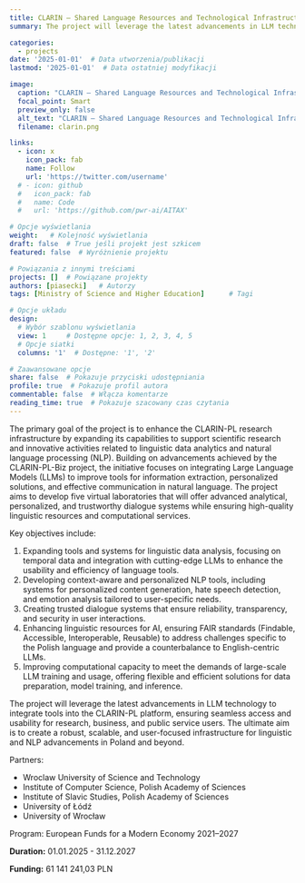 ```yaml
---
title: CLARIN – Shared Language Resources and Technological Infrastructure
summary: The project will leverage the latest advancements in LLM technology to integrate tools into the CLARIN-PL platform, ensuring seamless access and usability for research, business, and public service users. The ultimate aim is to create a robust, scalable, and user-focused infrastructure for linguistic and NLP advancements in Poland and beyond.

categories:
  - projects
date: '2025-01-01'  # Data utworzenia/publikacji
lastmod: '2025-01-01'  # Data ostatniej modyfikacji

image:
  caption: "CLARIN – Shared Language Resources and Technological Infrastructure"
  focal_point: Smart
  preview_only: false
  alt_text: "CLARIN – Shared Language Resources and Technological Infrastructure"
  filename: clarin.png

links:
  - icon: x
    icon_pack: fab
    name: Follow
    url: 'https://twitter.com/username'
  # - icon: github
  #   icon_pack: fab
  #   name: Code
  #   url: 'https://github.com/pwr-ai/AITAX'

# Opcje wyświetlania
weight:   # Kolejność wyświetlania
draft: false  # True jeśli projekt jest szkicem
featured: false  # Wyróżnienie projektu

# Powiązania z innymi treściami
projects: []  # Powiązane projekty
authors: [piasecki]   # Autorzy
tags: [Ministry of Science and Higher Education]      # Tagi

# Opcje układu
design:
  # Wybór szablonu wyświetlania
  view: 1     # Dostępne opcje: 1, 2, 3, 4, 5
  # Opcje siatki
  columns: '1'  # Dostępne: '1', '2'

# Zaawansowane opcje
share: false  # Pokazuje przyciski udostępniania
profile: true  # Pokazuje profil autora
commentable: false  # Włącza komentarze
reading_time: true  # Pokazuje szacowany czas czytania
---
```

The primary goal of the project is to enhance the CLARIN-PL research infrastructure by expanding its capabilities to support scientific research and innovative activities related to linguistic data analytics and natural language processing (NLP). Building on advancements achieved by the CLARIN-PL-Biz project, the initiative focuses on integrating Large Language Models (LLMs) to improve tools for information extraction, personalized solutions, and effective communication in natural language. The project aims to develop five virtual laboratories that will offer advanced analytical, personalized, and trustworthy dialogue systems while ensuring high-quality linguistic resources and computational services.

Key objectives include:

1. Expanding tools and systems for linguistic data analysis, focusing on temporal data and integration with cutting-edge LLMs to enhance the usability and efficiency of language tools.
2. Developing context-aware and personalized NLP tools, including systems for personalized content generation, hate speech detection, and emotion analysis tailored to user-specific needs.
3. Creating trusted dialogue systems that ensure reliability, transparency, and security in user interactions.
4. Enhancing linguistic resources for AI, ensuring FAIR standards (Findable, Accessible, Interoperable, Reusable) to address challenges specific to the Polish language and provide a counterbalance to English-centric LLMs.
5. Improving computational capacity to meet the demands of large-scale LLM training and usage, offering flexible and efficient solutions for data preparation, model training, and inference.

The project will leverage the latest advancements in LLM technology to integrate tools into the CLARIN-PL platform, ensuring seamless access and usability for research, business, and public service users. The ultimate aim is to create a robust, scalable, and user-focused infrastructure for linguistic and NLP advancements in Poland and beyond.

Partners:

- Wroclaw University of Science and Technology
- Institute of Computer Science, Polish Academy of Sciences
- Institute of Slavic Studies, Polish Academy of Sciences
- University of Łódź
- University of Wrocław

Program:
European Funds for a Modern Economy 2021–2027


**Duration:** 01.01.2025 - 31.12.2027

**Funding:** 61 141 241,03 PLN